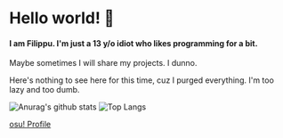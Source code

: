 # Hello world! 🌸
#### I am Filippu. I'm just a 13 y/o idiot who likes programming for a bit.

Maybe sometimes I will share my projects. I dunno.

Here's nothing to see here for this time, cuz I purged everything. I'm too lazy and too dumb.

![Anurag's github stats](https://github-readme-stats.vercel.app/api?username=Filippuuu&show_icons=true&theme=chartreuse-dark)
![Top Langs](https://github-readme-stats.vercel.app/api/top-langs/?username=Filippuuu&layout=compact&theme=chartreuse-dark)

[osu! Profile](https://osu.ppy.sh/users/Filippu)

<!--[![Anurag's github stats](https://github-readme-stats.vercel.app/api?username=Filippuuu)](https://github.com/anuraghazra/github-readme-stats)-->
